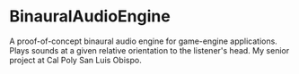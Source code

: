 # BinauralAudioEngine
A proof-of-concept binaural audio engine for game-engine applications. Plays sounds at a given relative orientation to the listener's head. My senior project at Cal Poly San Luis Obispo.
